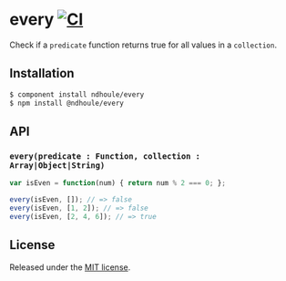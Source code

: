 # every [![CI][ci-badge]][ci-link]

Check if a `predicate` function returns true for all values in a `collection`.

## Installation

```sh
$ component install ndhoule/every
$ npm install @ndhoule/every
```

## API

### `every(predicate : Function, collection : Array|Object|String)`

```js
var isEven = function(num) { return num % 2 === 0; };

every(isEven, []); // => false
every(isEven, [1, 2]); // => false
every(isEven, [2, 4, 6]); // => true
```

## License

Released under the [MIT license](LICENSE.md).

[ci-link]: https://travis-ci.org/ndhoule/every
[ci-badge]: https://travis-ci.org/ndhoule/every.svg?branch=master
